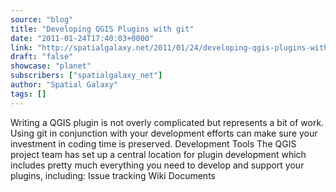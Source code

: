 ```yaml
---
source: "blog"
title: "Developing QGIS Plugins with git"
date: "2011-01-24T17:40:03+0000"
link: "http://spatialgalaxy.net/2011/01/24/developing-qgis-plugins-with-git/"
draft: "false"
showcase: "planet"
subscribers: ["spatialgalaxy_net"]
author: "Spatial Galaxy"
tags: []
---
```


Writing a QGIS plugin is not overly complicated but represents a bit of work. Using git in conjunction with your development efforts can make sure your investment in coding time is preserved.
Development Tools The QGIS project team has set up a central location for plugin development which includes pretty much everything you need to develop and support your plugins, including:
  Issue tracking
  Wiki
  Documents
